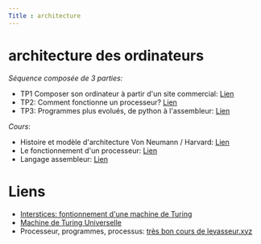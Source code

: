 ```yaml
---
Title : architecture
---
```


# architecture des ordinateurs
*Séquence composée de 3 parties:*

* TP1 Composer son ordinateur à partir d'un site commercial: [Lien](/docs/NSI_1/architecture/page5/)
* TP2: Comment fonctionne un processeur? [Lien](/docs/NSI_1/architecture/page51/)
* TP3: Programmes plus evolués, de python à l'assembleur: [Lien](/docs/NSI_1/architecture/page3/)

*Cours*:

* Histoire et modèle d'architecture Von Neumann / Harvard: [Lien](/docs/NSI_1/architecture/page1/)
* Le fonctionnement d'un processeur: [Lien](/docs/NSI_1/architecture/page2/)
* Langage assembleur: [Lien](/docs/NSI_1/architecture/page3/)

# Liens
* [Interstices: fontionnement d'une machine de Turing](https://interstices.info/comment-fonctionne-une-machine-de-turing/)
* [Machine de Turing Universelle](https://fr.wikipedia.org/wiki/Machine_de_Turing_universelle)
* Processeur, programmes, processus: [très bon cours de levasseur.xyz](https://www.levavasseur.xyz/NSI_T/Archi/Archi_Processus.html)



